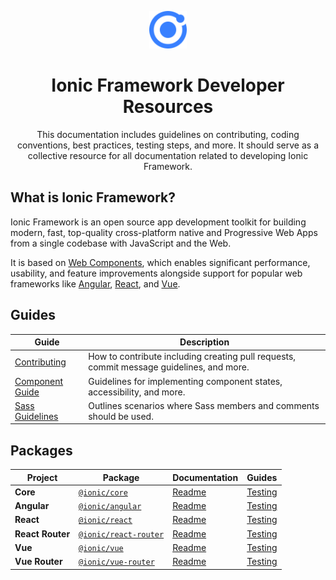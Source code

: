 <p align="center">
  <img alt="Ionic Logo" src="https://github.com/ionic-team/ionic-framework/blob/main/.github/assets/logo.png?raw=true" width="60" />
</p>

<h1 align="center">
  Ionic Framework Developer Resources
</h1>

<p align="center">
  This documentation includes guidelines on contributing, coding conventions, best practices, testing steps, and more. It should serve as a collective resource for all documentation related to developing Ionic Framework.
</p>

## What is Ionic Framework?

Ionic Framework is an open source app development toolkit for building modern, fast, top-quality cross-platform native and Progressive Web Apps from a single codebase with JavaScript and the Web.

It is based on <a href="https://www.webcomponents.org/introduction">Web Components</a>, which enables significant performance, usability, and feature improvements alongside support for popular web frameworks like <a href="https://angular.io/">Angular</a>, <a href="https://reactjs.com/">React</a>, and <a href="https://vuejs.org/">Vue</a>.

## Guides

| Guide                                   | Description                                                                              |
| ----------------------------------------| ---------------------------------------------------------------------------------------- |
| [Contributing](./CONTRIBUTING.md)       | How to contribute including creating pull requests, commit message guidelines, and more. |
| [Component Guide](./component-guide.md) | Guidelines for implementing component states, accessibility, and more.                   |
| [Sass Guidelines](./sass-guidelines.md) | Outlines scenarios where Sass members and comments should be used.                       |

## Packages

| Project          | Package                                                                    | Documentation                    | Guides                                                            |
| ---------------- | -------------------------------------------------------------------------- | ---------------------------------| ----------------------------------------------------------------- |
| **Core**         | [`@ionic/core`](https://www.npmjs.com/package/@ionic/core)                 | [Readme](core/README.md)         | [Testing](core/testing/README.md)                                 |
| **Angular**      | [`@ionic/angular`](https://www.npmjs.com/package/@ionic/angular)           | [Readme](angular/README.md)      | [Testing](angular/testing.md)                                     |
| **React**        | [`@ionic/react`](https://www.npmjs.com/package/@ionic/react)               | [Readme](react/README.md)        | [Testing](react/testing.md)                                       |
| **React Router** | [`@ionic/react-router`](https://www.npmjs.com/package/@ionic/react-router) | [Readme](react-router/README.md) | [Testing](react-router/testing.md)                                |
| **Vue**          | [`@ionic/vue`](https://www.npmjs.com/package/@ionic/vue)                   | [Readme](vue/README.md)          | [Testing](vue/testing.md)                                         |
| **Vue Router**   | [`@ionic/vue-router`](https://www.npmjs.com/package/@ionic/vue-router)     | [Readme](vue-router/README.md)   | [Testing](vue-router/testing.md)                                  |
